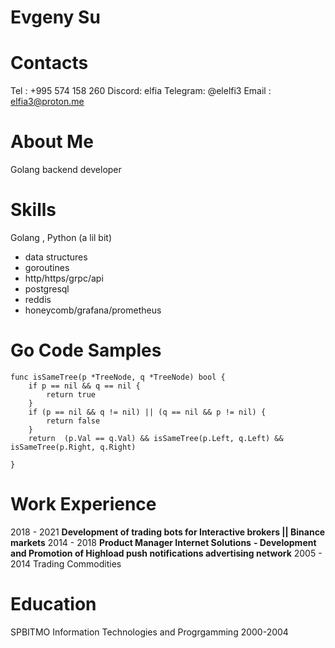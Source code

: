 
# Evgeny Su

# Contacts
Tel : +995 574 158 260
Discord:  elfia
Telegram: @elelfi3
Email : elfia3@proton.me

# About Me
Golang backend developer 

# Skills 
Golang , Python (a lil bit)
 - data structures
 - goroutines 
 - http/https/grpc/api
 - postgresql 
 - reddis
 - honeycomb/grafana/prometheus

# Go Code Samples 

``` golang
func isSameTree(p *TreeNode, q *TreeNode) bool {
	if p == nil && q == nil {
		return true
	}
	if (p == nil && q != nil) || (q == nil && p != nil) {
		return false
	}
	return  (p.Val == q.Val) && isSameTree(p.Left, q.Left) && isSameTree(p.Right, q.Right)

}
```
# Work Experience 

2018 - 2021 **Development of trading bots for Interactive brokers || Binance markets**
2014 - 2018 **Product Manager Internet Solutions**
**- Development and Promotion of Highload push notifications advertising network**
2005 - 2014 Trading Commodities 

# Education 
SPBITMO Information Technologies and Progrgamming 2000-2004






